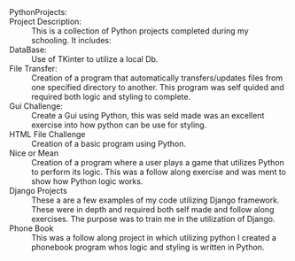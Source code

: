 <dl>
  <dt>PythonProjects:</dt>

  <dt>Project Description:</dt>
  <dd>This is a collection of Python projects completed during my schooling. It includes:
</dd>

<dt>DataBase:</dt>
<dd>Use of TKinter to utilize a local Db.
</dd>

<dt>File Transfer:</dt>
<dd>Creation of a program that automatically transfers/updates files from one specified directory to another. This program 
was self quided and required both logic and styling to complete.
</dd>

<dt>Gui Challenge:</dt>
<dd>Create a Gui using Python, this was seld made was an excellent exercise into how python can be use for styling.
</dd>

<dt>HTML File Challenge</dt>
<dd>Creation of a basic program using Python.
</dd>

<dt>Nice or Mean</dt>
<dd>Creation of a program where a user plays a game that utilizes Python to perform its logic. This was a follow along exercise
and was ment to show how Python logic works. 
</dd>

<dt>Django Projects</dt>
<dd>These a are a few examples of my code utilizing Django framework. These were in depth and required both self made and follow along exercises. The purpose was to 
train me in the utilization of Django.
</dd>

<dt>Phone Book</dt>
<dd>This was a follow along project in which utilizing python I created a phonebook program whos logic and styling is written in Python.
</dd>
</dl>